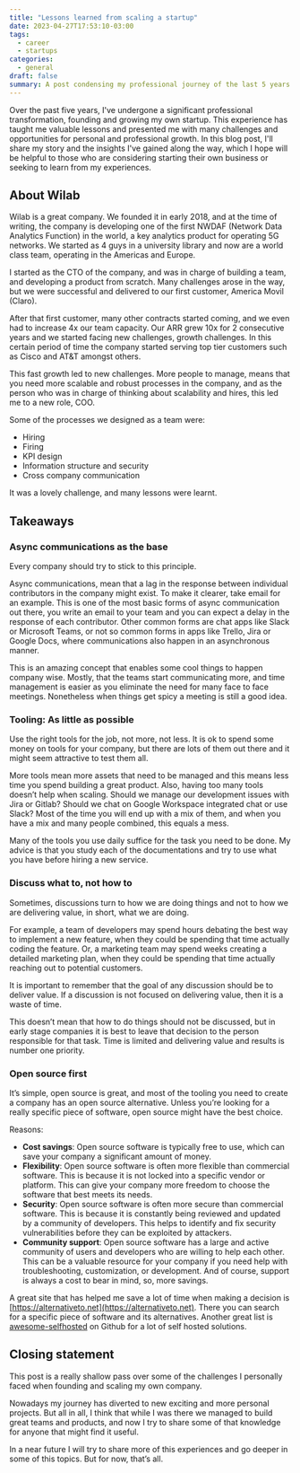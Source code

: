 ```yaml
---
title: "Lessons learned from scaling a startup"
date: 2023-04-27T17:53:10-03:00
tags:
  - career
  - startups
categories:
  - general
draft: false
summary: A post condensing my professional journey of the last 5 years.
---
```


Over the past five years, I've undergone a significant professional transformation, founding and growing my own startup. This experience has taught me valuable lessons and presented me with many challenges and opportunities for personal and professional growth. In this blog post, I'll share my story and the insights I've gained along the way, which I hope will be helpful to those who are considering starting their own business or seeking to learn from my experiences.

## About Wilab

Wilab is a great company. We founded it in early 2018, and at the time of writing, the company is developing one of the first NWDAF (Network Data Analytics Function) in the world, a key analytics product for operating 5G networks. We started as 4 guys in a university library and now are a world class team, operating in the Americas and Europe.

I started as the CTO of the company, and was in charge of building a team, and developing a product from scratch. Many challenges arose in the way, but we were successful and delivered to our first customer, America Movil (Claro).

After that first customer, many other contracts started coming, and we even had to increase 4x our team capacity. Our ARR grew 10x for 2 consecutive years and we started facing new challenges, growth challenges. In this certain period of time the company started serving top tier customers such as Cisco and AT&T amongst others.

This fast growth led to new challenges. More people to manage, means that you need more scalable and robust processes in the company, and as the person who was in charge of thinking about scalability and hires, this led me to a new role, COO.

Some of the processes we designed as a team were:

* Hiring
* Firing
* KPI design
* Information structure and security
* Cross company communication

It was a lovely challenge, and many lessons were learnt.

## Takeaways

### Async communications as the base

Every company should try to stick to this principle.

Async communications, mean that a lag in the response between individual contributors in the company might exist. To make it clearer, take email for an example. This is one of the most basic forms of async communication out there, you write an email to your team and you can expect a delay in the response of each contributor. Other common forms are chat apps like Slack or Microsoft Teams, or not so common forms in apps like Trello, Jira or Google Docs, where communications also happen in an asynchronous manner.

This is an amazing concept that enables some cool things to happen company wise. Mostly, that the teams start communicating more, and time management is easier as you eliminate the need for many face to face meetings. Nonetheless when things get spicy a meeting is still a good idea.

### Tooling: As little as possible

Use the right tools for the job, not more, not less. It is ok to spend some money on tools for your company, but there are lots of them out there and it might seem attractive to test them all.

More tools mean more assets that need to be managed and this means less time you spend building a great product. Also, having too many tools doesn’t help when scaling. Should we manage our development issues with Jira or Gitlab? Should we chat on Google Workspace integrated chat or use Slack? Most of the time you will end up with a mix of them, and when you have a mix and many people combined, this equals a mess.

Many of the tools you use daily suffice for the task you need to be done. My advice is that you study each of the documentations and try to use what you have before hiring a new service.

### Discuss what to, not how to

Sometimes, discussions turn to how we are doing things and not to how we are delivering value, in short, what we are doing.

For example, a team of developers may spend hours debating the best way to implement a new feature, when they could be spending that time actually coding the feature. Or, a marketing team may spend weeks creating a detailed marketing plan, when they could be spending that time actually reaching out to potential customers.

It is important to remember that the goal of any discussion should be to deliver value. If a discussion is not focused on delivering value, then it is a waste of time.

This doesn’t mean that how to do things should not be discussed, but in early stage companies it is best to leave that decision to the person responsible for that task. Time is limited and delivering value and results is number one priority.

### Open source first

It’s simple, open source is great, and most of the tooling you need to create a company has an open source alternative. Unless you’re looking for a really specific piece of software, open source might have the best choice.

Reasons:

* **Cost savings**: Open source software is typically free to use, which can save your company a significant amount of money.
* **Flexibility**: Open source software is often more flexible than commercial software. This is because it is not locked into a specific vendor or platform. This can give your company more freedom to choose the software that best meets its needs.
* **Security**: Open source software is often more secure than commercial software. This is because it is constantly being reviewed and updated by a community of developers. This helps to identify and fix security vulnerabilities before they can be exploited by attackers.
* **Community support**: Open source software has a large and active community of users and developers who are willing to help each other. This can be a valuable resource for your company if you need help with troubleshooting, customization, or development. And of course, support is always a cost to bear in mind, so, more savings.

A great site that has helped me save a lot of time when making a decision is [https://alternativeto.net](https://alternativeto.net). There you can search for a specific piece of software and its alternatives. Another great list is [awesome-selfhosted](https://github.com/awesome-selfhosted/awesome-selfhosted) on Github for a lot of self hosted solutions.

## Closing statement

This post is a really shallow pass over some of the challenges I personally faced when founding and scaling my own company.

Nowadays my journey has diverted to new exciting and more personal projects. But all in all, I think that while I was there we managed to build great teams and products, and now I try to share some of that knowledge for anyone that might find it useful.

In a near future I will try to share more of this experiences and go deeper in some of this topics. But for now, that’s all.

